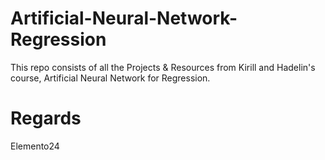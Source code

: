 # Artificial-Neural-Network-Regression
This repo consists of all the Projects & Resources from Kirill and Hadelin's course, Artificial Neural Network for Regression.

# Regards
Elemento24
